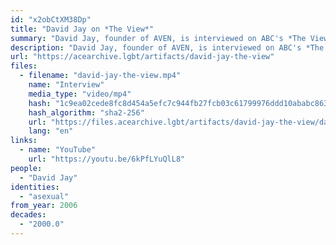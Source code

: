 ```yaml
---
id: "x2obCtXM38Dp"
title: "David Jay on *The View*"
summary: "David Jay, founder of AVEN, is interviewed on ABC's *The View*"
description: "David Jay, founder of AVEN, is interviewed on ABC's *The View* (CW: acephobia, invasive questions toward asexual people)"
url: "https://acearchive.lgbt/artifacts/david-jay-the-view"
files:
  - filename: "david-jay-the-view.mp4"
    name: "Interview"
    media_type: "video/mp4"
    hash: "1c9ea02cede8fc8d454a5efc7c944fb27fcb03c61799976ddd10ababc863b47d"
    hash_algorithm: "sha2-256"
    url: "https://files.acearchive.lgbt/artifacts/david-jay-the-view/david-jay-the-view.mp4"
    lang: "en"
links:
  - name: "YouTube"
    url: "https://youtu.be/6kPfLYuQlL8"
people:
  - "David Jay"
identities:
  - "asexual"
from_year: 2006
decades:
  - "2000.0"
---
```


